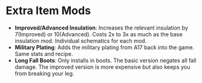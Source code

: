 # Extra Item Mods

- **Improved/Advanced Insulation**: Increases the relevant insulation by 7(Improved) or 10(Advanced). Costs 2x to 3x as much as the base insulation mod. Individual schematics for each mod.
- **Military Plating**: Adds the military plating from A17 back into the game. Same stats and recipe.
- **Long Fall Boots**: Only installs in boots. The basic version negates all fall damage. The improved version is more expensive but also keeps you from breaking your leg.